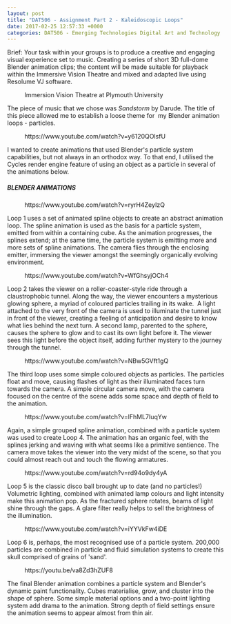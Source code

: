 ```yaml
---
layout: post
title: "DAT506 - Assignment Part 2 - Kaleidoscopic Loops"
date: 2017-02-25 12:57:33 +0000
categories: DAT506 - Emerging Technologies Digital Art and Technology
---
```


<!-- wp:paragraph -->
<p>Brief: Your task within your groups is to produce a creative and engaging visual experience set to music. Creating a series of short 3D full-dome Blender animation clips; the content will be made suitable for playback within the Immersive Vision Theatre and mixed and adapted live using Resolume VJ software.</p>
<!-- /wp:paragraph -->

<!-- wp:image {"id":855,"sizeSlug":"full","linkDestination":"media"} -->
<figure class="wp-block-image size-full"><a href="{{ site.baseurl }}/wp-content/uploads/2023/05/ivtt-1024x820-1-300x240-1.jpg"><img src="https://www.circleseven.co.uk/wp-content/uploads/2023/05/ivtt-1024x820-1-300x240-1.jpg" alt="" class="wp-image-855"/></a><figcaption class="wp-element-caption">Immersion Vision Theatre at Plymouth University</figcaption></figure>
<!-- /wp:image -->

<!-- wp:paragraph -->
<p>The piece of music that we chose was <em>Sandstorm</em> by Darude. The title of this piece allowed me to establish a loose theme for &nbsp;my Blender animation loops - particles.</p>
<!-- /wp:paragraph -->

<!-- wp:embed {"url":"https://www.youtube.com/watch?v=y6120QOlsfU","type":"video","providerNameSlug":"youtube","responsive":true,"className":"wp-embed-aspect-16-9 wp-has-aspect-ratio"} -->
<figure class="wp-block-embed is-type-video is-provider-youtube wp-block-embed-youtube wp-embed-aspect-16-9 wp-has-aspect-ratio"><div class="wp-block-embed__wrapper">
https://www.youtube.com/watch?v=y6120QOlsfU
</div></figure>
<!-- /wp:embed -->

<!-- wp:paragraph -->
<p>I wanted to create animations that used Blender's particle system capabilities, but not always in an orthodox way. To that end, I utilised the Cycles render engine feature of using an object as a particle in several of the animations below.</p>
<!-- /wp:paragraph -->

<!-- wp:heading {"level":5} -->
<h5 class="wp-block-heading">BLENDER ANIMATIONS</h5>
<!-- /wp:heading -->

<!-- wp:embed {"url":"https://www.youtube.com/watch?v=ryrH4ZeyIzQ","type":"video","providerNameSlug":"youtube","responsive":true,"className":"wp-embed-aspect-4-3 wp-has-aspect-ratio"} -->
<figure class="wp-block-embed is-type-video is-provider-youtube wp-block-embed-youtube wp-embed-aspect-4-3 wp-has-aspect-ratio"><div class="wp-block-embed__wrapper">
https://www.youtube.com/watch?v=ryrH4ZeyIzQ
</div></figure>
<!-- /wp:embed -->

<!-- wp:paragraph -->
<p>Loop 1 uses a set of animated spline objects to create an abstract animation loop. The spline animation is used as the basis for a particle system, emitted from within a containing cube. As the animation progresses, the splines extend; at the same time, the particle system is emitting more and more sets of spline animations. The camera flies through the enclosing emitter, immersing the viewer amongst the seemingly organically evolving environment.</p>
<!-- /wp:paragraph -->

<!-- wp:embed {"url":"https://www.youtube.com/watch?v=WfGhsyjOCh4","type":"video","providerNameSlug":"youtube","responsive":true,"className":"wp-embed-aspect-4-3 wp-has-aspect-ratio"} -->
<figure class="wp-block-embed is-type-video is-provider-youtube wp-block-embed-youtube wp-embed-aspect-4-3 wp-has-aspect-ratio"><div class="wp-block-embed__wrapper">
https://www.youtube.com/watch?v=WfGhsyjOCh4
</div></figure>
<!-- /wp:embed -->

<!-- wp:paragraph -->
<p>Loop 2 takes the viewer on a roller-coaster-style ride through a claustrophobic tunnel. Along the way, the viewer encounters a mysterious glowing sphere, a myriad of coloured particles trailing in its wake.&nbsp; A light attached to the very front of the camera is used to illuminate the tunnel just in front of the viewer, creating a feeling of anticipation and desire to know what lies behind the next turn. A second lamp, parented to the sphere, causes the sphere to glow and to cast its own light before it. The viewer sees this light before the object itself, adding further mystery to the journey through the tunnel.</p>
<!-- /wp:paragraph -->

<!-- wp:embed {"url":"https://www.youtube.com/watch?v=NBw5GVft1gQ","type":"video","providerNameSlug":"youtube","responsive":true,"className":"wp-embed-aspect-4-3 wp-has-aspect-ratio"} -->
<figure class="wp-block-embed is-type-video is-provider-youtube wp-block-embed-youtube wp-embed-aspect-4-3 wp-has-aspect-ratio"><div class="wp-block-embed__wrapper">
https://www.youtube.com/watch?v=NBw5GVft1gQ
</div></figure>
<!-- /wp:embed -->

<!-- wp:paragraph -->
<p>The third loop uses some simple coloured objects as particles. The particles float and move, causing flashes of light as their illuminated faces turn towards the camera. A simple circular camera move, with the camera focused on the centre of the scene adds some space and depth of field to the animation.</p>
<!-- /wp:paragraph -->

<!-- wp:embed {"url":"https://www.youtube.com/watch?v=lFhML7IuqYw","type":"video","providerNameSlug":"youtube","responsive":true,"className":"wp-embed-aspect-4-3 wp-has-aspect-ratio"} -->
<figure class="wp-block-embed is-type-video is-provider-youtube wp-block-embed-youtube wp-embed-aspect-4-3 wp-has-aspect-ratio"><div class="wp-block-embed__wrapper">
https://www.youtube.com/watch?v=lFhML7IuqYw
</div></figure>
<!-- /wp:embed -->

<!-- wp:paragraph -->
<p>Again, a simple grouped spline animation, combined with a particle system was used to create Loop 4. The animation has an organic feel, with the splines jerking and waving with what seems like a primitive sentience. The camera move takes the viewer into the very midst of the scene, so that you could almost reach out and touch the flowing armatures.</p>
<!-- /wp:paragraph -->

<!-- wp:embed {"url":"https://www.youtube.com/watch?v=rd94o9dy4yA","type":"video","providerNameSlug":"youtube","responsive":true,"className":"wp-embed-aspect-4-3 wp-has-aspect-ratio"} -->
<figure class="wp-block-embed is-type-video is-provider-youtube wp-block-embed-youtube wp-embed-aspect-4-3 wp-has-aspect-ratio"><div class="wp-block-embed__wrapper">
https://www.youtube.com/watch?v=rd94o9dy4yA
</div></figure>
<!-- /wp:embed -->

<!-- wp:paragraph -->
<p>Loop 5 is the classic disco ball brought up to date (and no particles!) Volumetric lighting, combined with animated lamp colours and light intensity make this animation pop. As the fractured sphere rotates, beams of light shine through the gaps. A glare filter really helps to sell the brightness of the illumination.</p>
<!-- /wp:paragraph -->

<!-- wp:embed {"url":"https://www.youtube.com/watch?v=iYYVkFw4iDE","type":"video","providerNameSlug":"youtube","responsive":true,"className":"wp-embed-aspect-4-3 wp-has-aspect-ratio"} -->
<figure class="wp-block-embed is-type-video is-provider-youtube wp-block-embed-youtube wp-embed-aspect-4-3 wp-has-aspect-ratio"><div class="wp-block-embed__wrapper">
https://www.youtube.com/watch?v=iYYVkFw4iDE
</div></figure>
<!-- /wp:embed -->

<!-- wp:paragraph -->
<p>Loop 6 is, perhaps, the most recognised use of a particle system. 200,000 particles are combined in particle and fluid simulation systems to create this skull comprised of grains of 'sand'.</p>
<!-- /wp:paragraph -->

<!-- wp:embed {"url":"https://youtu.be/va8Zd3hZUF8","type":"video","providerNameSlug":"youtube","responsive":true,"className":"wp-embed-aspect-4-3 wp-has-aspect-ratio"} -->
<figure class="wp-block-embed is-type-video is-provider-youtube wp-block-embed-youtube wp-embed-aspect-4-3 wp-has-aspect-ratio"><div class="wp-block-embed__wrapper">
https://youtu.be/va8Zd3hZUF8
</div></figure>
<!-- /wp:embed -->

<!-- wp:paragraph -->
<p>The final Blender animation combines a particle system and Blender's dynamic paint functionality. Cubes materialise, grow, and cluster into the shape of sphere. Some simple material options and a two-point lighting system add drama to the animation. Strong depth of field settings ensure the animation seems to appear almost from thin air.</p>
<!-- /wp:paragraph -->